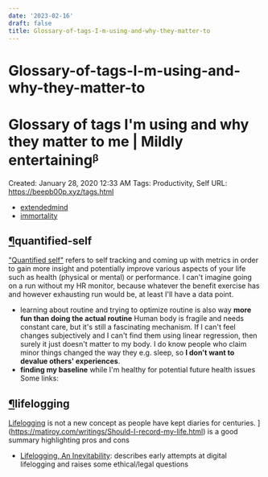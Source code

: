 ```yaml
---
date: '2023-02-16'
draft: false
title: Glossary-of-tags-I-m-using-and-why-they-matter-to
---
```


# Glossary-of-tags-I-m-using-and-why-they-matter-to

# Glossary of tags I'm using and why they matter to me | Mildly entertainingᵝ
Created: January 28, 2020 12:33 AM
Tags: Productivity, Self
URL: https://beepb00p.xyz/tags.html
- [extendedmind](https://beepb00p.xyz/tags.html)
- [immortality](https://beepb00p.xyz/tags.html)
## [¶](https://beepb00p.xyz/tags.html)quantified-self
["Quantified self"](https://en.wikipedia.org/wiki/Quantified_self) refers to self tracking and coming up with metrics in order to gain more insight and potentially improve various aspects of your life such as health (physical or mental) or performance.
I can't imagine going on a run without my HR monitor, because whatever the benefit exercise has and however exhausting run would be, at least I'll have a data point.
- learning about routine and trying to optimize routine is also way **more fun than doing the actual routine**
Human body is fragile and needs constant care, but it's still a fascinating mechanism.
If I can't feel changes subjectively and I can't find them using linear regression, then surely it just doesn't matter to my body.
I do know people who claim minor things changed the way they e.g. sleep, so **I don't want to devalue others' experiences**.
- **finding my baseline** while I'm healthy for potential future health issues
Some links:
## [¶](https://beepb00p.xyz/tags.html)lifelogging
[Lifelogging](https://en.wikipedia.org/wiki/Lifelog) is not a new concept as people have kept diaries for centuries.
](https://matiroy.com/writings/Should-I-record-my-life.html) is a good summary highlighting pros and cons
- [Lifelogging, An Inevitability](https://kk.org/thetechnium/lifelogging-an): describes early attempts at digital lifelogging and raises some ethical/legal questions
